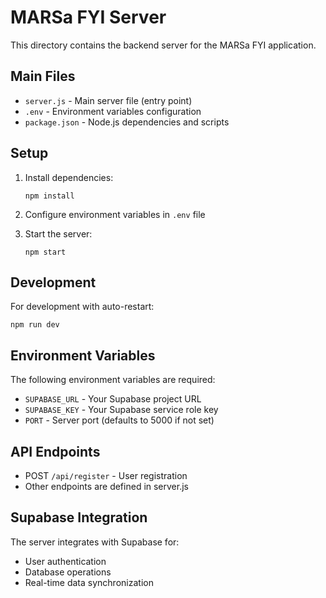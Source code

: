 # MARSa FYI Server

This directory contains the backend server for the MARSa FYI application.

## Main Files

- `server.js` - Main server file (entry point)
- `.env` - Environment variables configuration
- `package.json` - Node.js dependencies and scripts

## Setup

1. Install dependencies:
   ```
   npm install
   ```

2. Configure environment variables in `.env` file

3. Start the server:
   ```
   npm start
   ```

## Development

For development with auto-restart:
```
npm run dev
```

## Environment Variables

The following environment variables are required:

- `SUPABASE_URL` - Your Supabase project URL
- `SUPABASE_KEY` - Your Supabase service role key
- `PORT` - Server port (defaults to 5000 if not set)

## API Endpoints

- POST `/api/register` - User registration
- Other endpoints are defined in server.js

## Supabase Integration

The server integrates with Supabase for:
- User authentication
- Database operations
- Real-time data synchronization